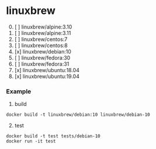 # linuxbrew
0. [ ] linuxbrew/alpine:3.10
1. [ ] linuxbrew/alpine:3.11
2. [ ] linuxbrew/centos:7
3. [ ] linuxbrew/centos:8
4. [x] linuxbrew/debian:10
5. [ ] linuxbrew/fedora:30
6. [ ] linuxbrew/fedora:31
7. [x] linuxbrew/ubuntu:18.04
8. [x] linuxbrew/ubuntu:19.04

### Example
1. build
```
docker build -t linuxbrew/debian:10 linuxbrew/debian-10
```

2. test
```
docker build -t test tests/debian-10
docker run -it test
```